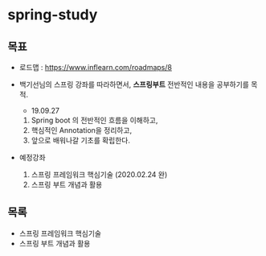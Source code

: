 # spring-study



## 목표

- 로드맵 : https://www.inflearn.com/roadmaps/8

- 백기선님의 스프링 강좌를 따라하면서, **스프링부트** 전반적인 내용을 공부하기를 목적.

  - 19.09.27

  1. Spring boot 의 전반적인 흐름을 이해하고,
  2. 핵심적인 Annotation을 정리하고,
  3. 앞으로 배워나갈 기초를 확립한다.

- 예정강좌
  1. 스프링 프레임워크 핵심기술 (2020.02.24 완)
  2. 스프링 부트 개념과 활용



## 목록

- 스프링 프레임워크 핵심기술
- 스프링 부트 개념과 활용